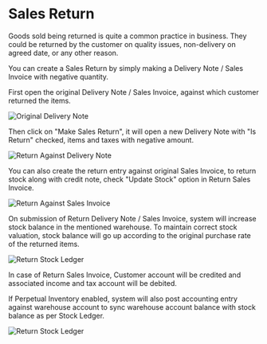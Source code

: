 <!-- add-breadcrumbs -->
<!-- add-breadcrumbs -->
# Sales Return

Goods sold being returned is quite a common practice in business. They could
be returned by the customer on quality issues, non-delivery on agreed date, or
any other reason. 

You can create a Sales Return by simply making a Delivery Note / Sales Invoice with negative quantity.

First open the original Delivery Note / Sales Invoice, against which customer returned the items.

<img class="screenshot" alt="Original Delivery Note" src="/docs/assets/img/stock/sales-return-original-delivery-note.png">

Then click on "Make Sales Return", it will open a new Delivery Note with "Is Return" checked, items and taxes with negative amount.

<img class="screenshot" alt="Return Against Delivery Note" src="/docs/assets/img/stock/sales-return-against-delivery-note.png">

You can also create the return entry against original Sales Invoice, to return stock along with credit note, check "Update Stock" option in Return Sales Invoice.

<img class="screenshot" alt="Return Against Sales Invoice" src="/docs/assets/img/stock/sales-return-against-sales-invoice.png">

On submission of Return Delivery Note / Sales Invoice, system will increase stock balance in the mentioned warehouse. To maintain correct stock valuation, stock balance will go up according to the original purchase rate of the returned items.

<img class="screenshot" alt="Return Stock Ledger" src="/docs/assets/img/stock/sales-return-stock-ledger.png">

In case of Return Sales Invoice, Customer account will be credited and associated income and tax account will be debited.

If Perpetual Inventory enabled, system will also post accounting entry against warehouse account to sync warehouse account balance with stock balance as per Stock Ledger.

<img class="screenshot" alt="Return Stock Ledger" src="/docs/assets/img/stock/sales-return-general-ledger.png">
